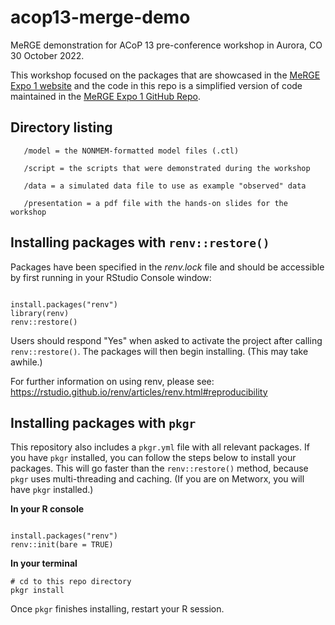 # acop13-merge-demo
MeRGE demonstration for ACoP 13 pre-conference workshop in Aurora, CO 30 October 2022.

This workshop focused on the packages that are showcased in the [MeRGE Expo 1 website](https://merge.metrumrg.com/expo/expo1-nonmem-foce/) and the code in this repo is a simplified version of code maintained in the [MeRGE Expo 1 GitHub Repo](https://github.com/metrumresearchgroup/expo1-nonmem-foce/).

## Directory listing

~~~
   /model = the NONMEM-formatted model files (.ctl)

   /script = the scripts that were demonstrated during the workshop
   
   /data = a simulated data file to use as example "observed" data
   
   /presentation = a pdf file with the hands-on slides for the workshop
~~~

## Installing packages with `renv::restore()`

Packages have been specified in the _renv.lock_ file and should be accessible by first running in your RStudio Console window:

~~~ 

install.packages("renv")
library(renv)
renv::restore()  

~~~

Users should respond "Yes" when asked to activate the project after calling `renv::restore()`. The packages will then begin installing. (This may take awhile.)

For further information on using renv, please see: https://rstudio.github.io/renv/articles/renv.html#reproducibility

## Installing packages with `pkgr`

This repository also includes a `pkgr.yml` file with all relevant packages. If you have `pkgr` installed, you can follow the steps below to install your packages. This will go faster than the `renv::restore()` method, because `pkgr` uses multi-threading and caching. (If you are on Metworx, you will have `pkgr` installed.) 

**In your R console**

~~~ 

install.packages("renv")
renv::init(bare = TRUE)  

~~~

**In your terminal**

~~~
# cd to this repo directory
pkgr install
~~~

Once `pkgr` finishes installing, restart your R session.
